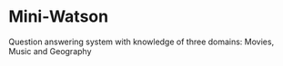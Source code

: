 # Mini-Watson
Question answering system with knowledge of three domains: Movies, Music and Geography
